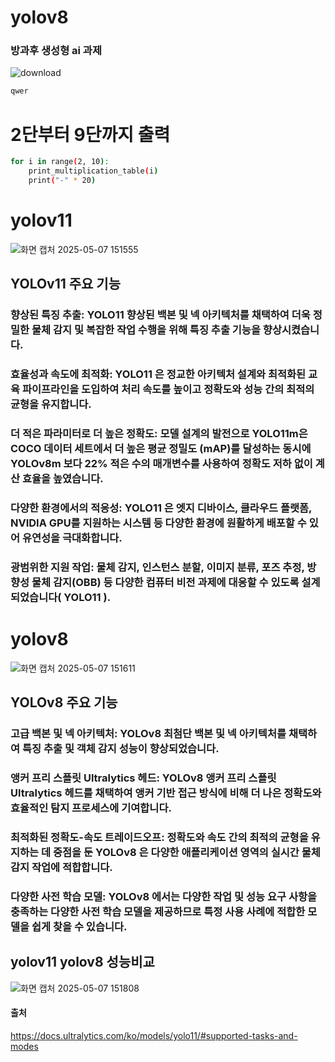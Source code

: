 # yolov8
### 방과후 생성형 ai 과제
![download](https://github.com/user-attachments/assets/06c57c59-8b59-4ea6-b439-94bd62f7c821)
``` bash
qwer
```


# 2단부터 9단까지 출력
``` bash
for i in range(2, 10):
    print_multiplication_table(i)
    print("-" * 20)
```

# yolov11
![화면 캡처 2025-05-07 151555](https://github.com/user-attachments/assets/75dd8968-9c05-4ef7-bfa6-e818dd459e22)

## YOLOv11 주요 기능
### 향상된 특징 추출: YOLO11 향상된 백본 및 넥 아키텍처를 채택하여 더욱 정밀한 물체 감지 및 복잡한 작업 수행을 위해 특징 추출 기능을 향상시켰습니다.
### 효율성과 속도에 최적화: YOLO11 은 정교한 아키텍처 설계와 최적화된 교육 파이프라인을 도입하여 처리 속도를 높이고 정확도와 성능 간의 최적의 균형을 유지합니다.
### 더 적은 파라미터로 더 높은 정확도: 모델 설계의 발전으로 YOLO11m은 COCO 데이터 세트에서 더 높은 평균 정밀도 (mAP)를 달성하는 동시에 YOLOv8m 보다 22% 적은 수의 매개변수를 사용하여 정확도 저하 없이 계산 효율을 높였습니다.
### 다양한 환경에서의 적응성: YOLO11 은 엣지 디바이스, 클라우드 플랫폼, NVIDIA GPU를 지원하는 시스템 등 다양한 환경에 원활하게 배포할 수 있어 유연성을 극대화합니다.
### 광범위한 지원 작업: 물체 감지, 인스턴스 분할, 이미지 분류, 포즈 추정, 방향성 물체 감지(OBB) 등 다양한 컴퓨터 비전 과제에 대응할 수 있도록 설계되었습니다( YOLO11 ).

# yolov8
![화면 캡처 2025-05-07 151611](https://github.com/user-attachments/assets/048e7582-5be9-443a-9103-5c8c065878d8)

## YOLOv8 주요 기능
### 고급 백본 및 넥 아키텍처: YOLOv8 최첨단 백본 및 넥 아키텍처를 채택하여 특징 추출 및 객체 감지 성능이 향상되었습니다.
### 앵커 프리 스플릿 Ultralytics 헤드: YOLOv8 앵커 프리 스플릿 Ultralytics 헤드를 채택하여 앵커 기반 접근 방식에 비해 더 나은 정확도와 효율적인 탐지 프로세스에 기여합니다.
### 최적화된 정확도-속도 트레이드오프: 정확도와 속도 간의 최적의 균형을 유지하는 데 중점을 둔 YOLOv8 은 다양한 애플리케이션 영역의 실시간 물체 감지 작업에 적합합니다.
### 다양한 사전 학습 모델: YOLOv8 에서는 다양한 작업 및 성능 요구 사항을 충족하는 다양한 사전 학습 모델을 제공하므로 특정 사용 사례에 적합한 모델을 쉽게 찾을 수 있습니다.

## yolov11 yolov8 성능비교
![화면 캡처 2025-05-07 151808](https://github.com/user-attachments/assets/f6a4844e-6e9f-4dfa-a1c8-ad0ade96eefe)

#### 출처
https://docs.ultralytics.com/ko/models/yolo11/#supported-tasks-and-modes

